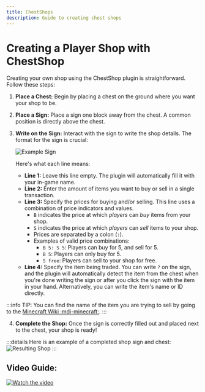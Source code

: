 ```yaml
---
title: ChestShops
description: Guide to creating chest shops
---
```


# Creating a Player Shop with ChestShop

Creating your own shop using the ChestShop plugin is straightforward. Follow these steps:

1.  **Place a Chest:** Begin by placing a chest on the ground where you want your shop to be.
2.  **Place a Sign:** Place a sign one block away from the chest. A common position is directly above the chest.
3.  **Write on the Sign:** Interact with the sign to write the shop details. The format for the sign is crucial:

    ![Example Sign](https://cdn-raw.modrinth.com/data/QI2CAnAl/images/f6fb7818af0689d133f53b3c24fab7ec9c91a4b2.gif)

    Here's what each line means:

    *   **Line 1:** Leave this line empty. The plugin will automatically fill it with your in-game name.
    *   **Line 2:** Enter the amount of items you want to buy or sell in a single transaction.
    *   **Line 3:** Specify the prices for buying and/or selling. This line uses a combination of price indicators and values.
        *   `B` indicates the price at which *players* can *buy* items from your shop.
        *   `S` indicates the price at which *players* can *sell* items to your shop.
        *   Prices are separated by a colon (`:`).
        *   Examples of valid price combinations:
            *   `B 5: S 5`: Players can buy for 5, and sell for 5.
            *   `B 5`: Players can only buy for 5.
            *   `S free`: Players can sell to your shop for free.
    *   **Line 4:** Specify the item being traded. You can write `?` on the sign, and the plugin will automatically detect the item from the chest when you're done writing the sign or after you click the sign with the item in your hand. Alternatively, you can write the item's name or ID directly.

  :::info TIP:
  You can find the name of the item you are trying to sell by going to the [Minecraft Wiki :mdi-minecraft:](https://minecraft.wiki).
  :::

4.  **Complete the Shop:** Once the sign is correctly filled out and placed next to the chest, your shop is ready!

:::details Here is an example of a completed shop sign and chest:
![Resulting Shop](https://cdn-raw.modrinth.com/data/QI2CAnAl/images/a0bb9d3a3154dc2935862614279f405a5f483ca3.gif)
:::

## Video Guide:

[![Watch the video](https://img.youtube.com/vi/Zap3snBb5Fw/hqdefault.jpg)](https://youtu.be/Zap3snBb5Fw?si=hfBe94_E_5lbMCN1&t=625)